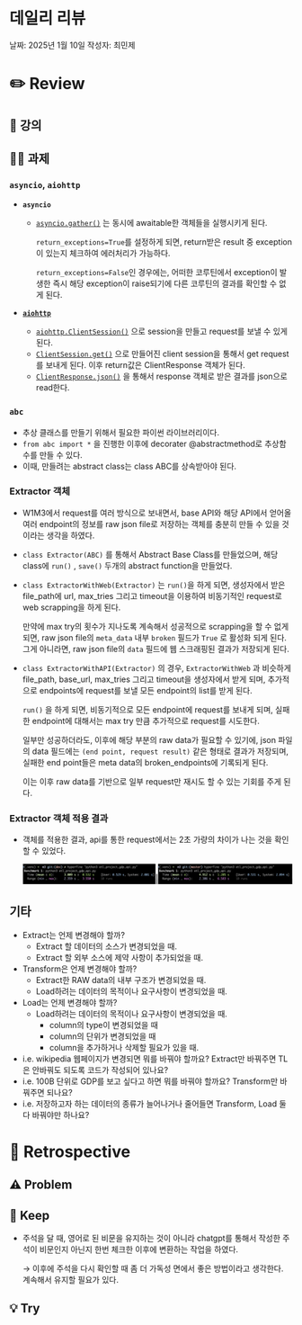 # 데일리 리뷰

날짜: 2025년 1월 10일
작성자: 최민제

# ✏️ Review

## 📔 강의

## 🧑‍💻 과제

### `asyncio`, `aiohttp`

- **`asyncio`**
    - [`asyncio.gather()`](https://docs.aiohttp.org/en/stable/client_reference.html#aiohttp.ClientResponse) 는 동시에 awaitable한 객체들을 실행시키게 된다.
        
        `return_exceptions=True`를 설정하게 되면, return받은 result 중 exception이 있는지 체크하여 에러처리가 가능하다.
        
        `return_exceptions=False`인 경우에는, 어떠한 코루틴에서 exception이 발생한 즉시 해당 exception이 raise되기에 다른 코루틴의 결과를 확인할 수 없게 된다.
        
- **[`aiohttp`](https://docs.aiohttp.org/en/stable/)**
    - [`aiohttp.ClientSession()`](https://docs.aiohttp.org/en/stable/client_reference.html#aiohttp.ClientSession) 으로 session을 만들고 request를 보낼 수 있게 된다.
    - [`ClientSession.get()`](https://docs.aiohttp.org/en/stable/client_reference.html#aiohttp.ClientSession.get) 으로 만들어진 client session을 통해서 get request를 보내게 된다. 이후 return값은 ClientResponse 객체가 된다.
    - [`ClientResponse.json()`](https://docs.aiohttp.org/en/stable/client_reference.html#aiohttp.ClientResponse) 을 통해서 response 객체로 받은 결과를 json으로 read한다.

### `abc`

- 추상 클래스를 만들기 위해서 필요한 파이썬 라이브러리이다.
- `from abc import *` 을 진행한 이후에 decorater @abstractmethod로 추상함수를 만들 수 있다.
- 이때, 만들려는 abstract class는 class ABC를 상속받아야 된다.

### Extractor 객체

- W1M3에서 request를 여러 방식으로 보내면서, base API와 해당 API에서 얻어올 여러 endpoint의 정보를 raw json file로 저장하는 객체를 충분히 만들 수 있을 것이라는 생각을 하였다.
- `class Extractor(ABC)` 를 통해서 Abstract Base Class를 만들었으며, 해당 class에  `run()` , `save()` 두개의 abstract function을 만들었다.
- `class ExtractorWithWeb(Extractor)` 는 `run()`을 하게 되면, 생성자에서 받은 file_path에 url, max_tries 그리고 timeout을 이용하여 비동기적인 request로 web scrapping을 하게 된다.
    
    만약에 max try의 횟수가 지나도록 계속해서 성공적으로 scrapping을 할 수 없게 되면, raw json file의 `meta_data` 내부 `broken` 필드가 `True` 로 활성화 되게 된다. 그게 아니라면, raw json file의 `data` 필드에 웹 스크래핑된 결과가 저장되게 된다.
    
- `class ExtractorWithAPI(Extractor)` 의 경우, `ExtractorWithWeb` 과 비슷하게 file_path, base_url, max_tries 그리고 timeout을 생성자에서 받게 되며, 추가적으로 endpoints에 request를 보낼 모든 endpoint의 list를 받게 된다.
    
    `run()` 을 하게 되면, 비동기적으로 모든 endpoint에 request를 보내게 되며, 실패한 endpoint에 대해서는 max try 만큼 추가적으로 request를 시도한다.
    
    일부만 성공하더라도, 이후에 해당 부분의 raw data가 필요할 수 있기에, json 파일의 data 필드에는 `(end point, request result)` 같은 형태로 결과가 저장되며, 실패한 end point들은 meta data의 broken_endpoints에 기록되게 된다.
    
    이는 이후 raw data를 기반으로 일부 request만 재시도 할  수 있는 기회를 주게 된다.
    

### Extractor 객체 적용 결과

- 객체를 적용한 결과, api를 통한 request에서는 2초 가량의 차이가 나는 것을 확인할 수 있었다.
    
    ![25_1_10_1.png](https://github.com/minjacho42/HMG_5th/blob/master/DailyRetrospective/srcs/25_1_10_1.png)
    

## 기타

- Extract는 언제 변경해야 할까?
    - Extract 할 데이터의 소스가 변경되었을 때.
    - Extract 할 외부 소스에 제약 사항이 추가되었을 때.
- Transform은 언제 변경해야 할까?
    - Extract한 RAW data의 내부 구조가 변경되었을 때.
    - Load하려는 데이터의 목적이나 요구사항이 변경되었을 때.
- Load는 언제 변경해야 할까?
    - Load하려는 데이터의 목적이나 요구사항이 변경되었을 때.
        - column의 type이 변경되었을 때
        - column의 단위가 변경되었을 때
        - column을 추가하거나 삭제할 필요가 있을 때.
- i.e. wikipedia 웹페이지가 변경되면 뭐를 바꿔야 할까요? Extract만 바꿔주면 TL은 안바꿔도 되도록 코드가 작성되어 있나요?
- i.e. 100B 단위로 GDP를 보고 싶다고 하면 뭐를 바꿔야 할까요? Transform만 바꿔주면 되나요?
- i.e. 저장하고자 하는 데이터의 종류가 늘어나거나 줄어들면 Transform, Load 둘다 바꿔야만 하나요?

# 🤔 Retrospective

## ⚠️ Problem

## 🌟 Keep

- 주석을 달 때, 영어로 된 비문을 유지하는 것이 아니라 chatgpt를 통해서 작성한 주석이 비문인지 아닌지 한번 체크한 이후에 변환하는 작업을 하였다.
    
    → 이후에 주석을 다시 확인할 때 좀 더 가독성 면에서 좋은 방법이라고 생각한다. 계속해서 유지할 필요가 있다.
    

## 💡 Try